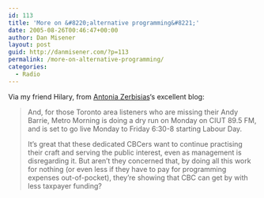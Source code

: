 ```yaml
---
id: 113
title: 'More on &#8220;alternative programming&#8221;'
date: 2005-08-26T00:46:47+00:00
author: Dan Misener
layout: post
guid: http://danmisener.com/?p=113
permalink: /more-on-alternative-programming/
categories:
  - Radio
---
```

Via my friend Hilary, from [Antonia Zerbisias](http://thestar.blogs.com/azerb/2005/08/dialling_for_do.html)&#8216;s excellent blog:

> And, for those Toronto area listeners who are missing their Andy Barrie, Metro Morning is doing a dry run on Monday on CIUT 89.5 FM, and is set to go live Monday to Friday 6:30-8 starting Labour Day.
> 
> It&#8217;s great that these dedicated CBCers want to continue practising their craft and serving the public interest, even as management is disregarding it. But aren&#8217;t they concerned that, by doing all this work for nothing (or even less if they have to pay for programming expenses out-of-pocket), they&#8217;re showing that CBC can get by with less taxpayer funding?